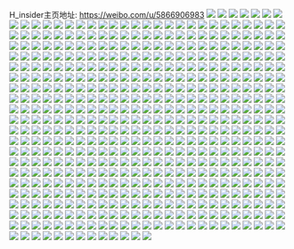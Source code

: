 H_insider主页地址: https://weibo.com/u/5866906983 
![](https://wx4.sinaimg.cn/mw2000/006p2WvZly1h8zrxhmmfqj326h2xihdx.jpg) 
![](https://wx4.sinaimg.cn/mw2000/006p2WvZly1h8zrxbz2g9j32eo37k7wk.jpg) 
![](https://wx4.sinaimg.cn/mw2000/006p2WvZly1h8zrxp9ubyj32c0340hdw.jpg) 
![](https://wx4.sinaimg.cn/mw2000/006p2WvZly1h8zry4mei2j32c0340e83.jpg) 
![](https://wx4.sinaimg.cn/mw2000/006p2WvZly1h8zrxltof6j32c0340hdw.jpg) 
![](https://wx4.sinaimg.cn/mw2000/006p2WvZly1h8zry7uom4j326m2rou0z.jpg) 
![](https://wx4.sinaimg.cn/mw2000/006p2WvZly1h8zry1gj4rj30wi1jke3l.jpg) 
![](https://wx4.sinaimg.cn/mw2000/006p2WvZly1h8zrxr1nm1j32c02c0hdu.jpg) 
![](https://wx4.sinaimg.cn/mw2000/006p2WvZly1h82lz5f7soj30u0140qbu.jpg) 
![](https://wx4.sinaimg.cn/mw2000/006p2WvZly1h82lz8iyglj30u0140ajj.jpg) 
![](https://wx4.sinaimg.cn/mw2000/006p2WvZly1h7vhsv6ijbj30u01407dp.jpg) 
![](https://wx4.sinaimg.cn/mw2000/006p2WvZly1h7vhsvlkltj30u010s140.jpg) 
![](https://wx4.sinaimg.cn/mw2000/006p2WvZly1h7vht06coyj30u00u0gs5.jpg) 
![](https://wx4.sinaimg.cn/mw2000/006p2WvZly1h7vhsxep0jj30u016bwqm.jpg) 
![](https://wx4.sinaimg.cn/mw2000/006p2WvZly1h7vhsw3sk7j30u0140qb9.jpg) 
![](https://wx4.sinaimg.cn/mw2000/006p2WvZly1h72cf6m5htj30u01afjxg.jpg) 
![](https://wx4.sinaimg.cn/mw2000/006p2WvZly1h72cf3b5q4j30u0133qai.jpg) 
![](https://wx4.sinaimg.cn/mw2000/006p2WvZly1h72cezu4pcj30u0124tav.jpg) 
![](https://wx4.sinaimg.cn/mw2000/006p2WvZly1h72cf44vs5j30u0140n4j.jpg) 
![](https://wx4.sinaimg.cn/mw2000/006p2WvZly1h72cex9c3jj30u01407cs.jpg) 
![](https://wx4.sinaimg.cn/mw2000/006p2WvZly1h72cexw5rnj30u0146n1a.jpg) 
![](https://wx4.sinaimg.cn/mw2000/006p2WvZly1h72ceyn7mwj30u013vtix.jpg) 
![](https://wx4.sinaimg.cn/mw2000/006p2WvZly1h72cf5ljozj30u0105jxt.jpg) 
![](https://wx4.sinaimg.cn/mw2000/006p2WvZly1h72cf4vtisj30u010aq89.jpg) 
![](https://wx4.sinaimg.cn/mw2000/006p2WvZly1h72cf7opsbj30u0148gx6.jpg) 
![](https://wx4.sinaimg.cn/mw2000/006p2WvZly1h72cfa7adjj30u0102alx.jpg) 
![](https://wx4.sinaimg.cn/mw2000/006p2WvZly1h6lb7vr50pj32c0340455.jpg) 
![](https://wx4.sinaimg.cn/mw2000/006p2WvZly1h6lb85q0j7j31sc2dsqkt.jpg) 
![](https://wx4.sinaimg.cn/mw2000/006p2WvZly1h6lb7sdvsnj31o0280kjm.jpg) 
![](https://wx4.sinaimg.cn/mw2000/006p2WvZly1h6lb821wyij32802qqam3.jpg) 
![](https://wx4.sinaimg.cn/mw2000/006p2WvZly1h6lb8hizd7j32822w8qv6.jpg) 
![](https://wx4.sinaimg.cn/mw2000/006p2WvZly1h6lb8c3id2j32bp2y5k8z.jpg) 
![](https://wx4.sinaimg.cn/mw2000/006p2WvZly1h5x18fv275j30lc0sggmk.jpg) 
![](https://wx4.sinaimg.cn/mw2000/006p2WvZly1h5x18f3nigj30lc0sg0ts.jpg) 
![](https://wx4.sinaimg.cn/mw2000/006p2WvZly1h5x18fh440j30lc0sgta1.jpg) 
![](https://wx4.sinaimg.cn/mw2000/006p2WvZly1h55f5asssdj30wi1fvtsh.jpg) 
![](https://wx4.sinaimg.cn/mw2000/006p2WvZly1h55f5dbjb0j31sc2dsu0y.jpg) 
![](https://wx4.sinaimg.cn/mw2000/006p2WvZly1h55f5fk5y9j31o022mhdt.jpg) 
![](https://wx4.sinaimg.cn/mw2000/006p2WvZly1h4v4nq470sj32bk31rx6r.jpg) 
![](https://wx4.sinaimg.cn/mw2000/006p2WvZly1h4v4nljed5j31o01yxkjl.jpg) 
![](https://wx4.sinaimg.cn/mw2000/006p2WvZly1h4v4nuqhwnj31o0212x6p.jpg) 
![](https://wx4.sinaimg.cn/mw2000/006p2WvZly1h4a06g7rudj31o0280x6p.jpg) 
![](https://wx4.sinaimg.cn/mw2000/006p2WvZly1h4a06iqv9cj33402c0kjm.jpg) 
![](https://wx4.sinaimg.cn/mw2000/006p2WvZly1h4a06l0r55j31o022oqv5.jpg) 
![](https://wx4.sinaimg.cn/mw2000/006p2WvZly1h47t0oczp8j31o0280u0x.jpg) 
![](https://wx4.sinaimg.cn/mw2000/006p2WvZly1h47t0m91j1j31o0280kjl.jpg) 
![](https://wx4.sinaimg.cn/mw2000/006p2WvZly1h46cq7mz6aj30k00r9q8l.jpg) 
![](https://wx4.sinaimg.cn/mw2000/006p2WvZly1h46cqa2lmkj32c02wehdu.jpg) 
![](https://wx4.sinaimg.cn/mw2000/006p2WvZly1h3rr8hd907j32c0340e81.jpg) 
![](https://wx4.sinaimg.cn/mw2000/006p2WvZly1h3rr883bq0j32c0340b2b.jpg) 
![](https://wx4.sinaimg.cn/mw2000/006p2WvZly1h3rr8guepoj31o022inpd.jpg) 
![](https://wx4.sinaimg.cn/mw2000/006p2WvZly1h3rr9wry1dj31sc2dsx6p.jpg) 
![](https://wx4.sinaimg.cn/mw2000/006p2WvZly1h3ls6iqw8sj31400u0tjg.jpg) 
![](https://wx4.sinaimg.cn/mw2000/006p2WvZly1h3ls6hvla5j31410u0gww.jpg) 
![](https://wx4.sinaimg.cn/mw2000/006p2WvZly1h3ls6gr56zj30u01fotju.jpg) 
![](https://wx4.sinaimg.cn/mw2000/006p2WvZly1h3ewjuisuwj32c02xgqv6.jpg) 
![](https://wx4.sinaimg.cn/mw2000/006p2WvZly1h3ewjnczbmj32c0308qv5.jpg) 
![](https://wx4.sinaimg.cn/mw2000/006p2WvZly1h3ewjr2kb5j32c02vx4qr.jpg) 
![](https://wx4.sinaimg.cn/mw2000/006p2WvZly1h3ewjtc37qj325e2v57wj.jpg) 
![](https://wx4.sinaimg.cn/mw2000/006p2WvZly1h3ewjp9dysj32c03301l0.jpg) 
![](https://wx4.sinaimg.cn/mw2000/006p2WvZly1h3ewjvwkl0j32by31hu0x.jpg) 
![](https://wx4.sinaimg.cn/mw2000/006p2WvZly1h3ewjxb86uj32c02l7u0y.jpg) 
![](https://wx4.sinaimg.cn/mw2000/006p2WvZly1h3ewjy88lcj32c032vu0x.jpg) 
![](https://wx4.sinaimg.cn/mw2000/006p2WvZly1h37tuva59jj32c03401kz.jpg) 
![](https://wx4.sinaimg.cn/mw2000/006p2WvZly1h37tuwx78bj327m32ee83.jpg) 
![](https://wx4.sinaimg.cn/mw2000/006p2WvZly1h37tuyqsa8j325b2wwkjn.jpg) 
![](https://wx4.sinaimg.cn/mw2000/006p2WvZly1h37tutxcgwj32c0340npg.jpg) 
![](https://wx4.sinaimg.cn/mw2000/006p2WvZly1h37turtu3zj32c0340hdt.jpg) 
![](https://wx4.sinaimg.cn/mw2000/006p2WvZly1h37tuzyq20j32c031vqv6.jpg) 
![](https://wx4.sinaimg.cn/mw2000/006p2WvZly1h36rb5z85hj314k16eamr.jpg) 
![](https://wx4.sinaimg.cn/mw2000/006p2WvZly1h34ktyjvd8j31zk1hnqv5.jpg) 
![](https://wx4.sinaimg.cn/mw2000/006p2WvZly1h34ku5p2bij3340295qv6.jpg) 
![](https://wx4.sinaimg.cn/mw2000/006p2WvZly1h34kvqlw1rj30u018x7ad.jpg) 
![](https://wx4.sinaimg.cn/mw2000/006p2WvZly1h325wzq2trj31sg2dse81.jpg) 
![](https://wx4.sinaimg.cn/mw2000/006p2WvZly1h30r88dn0wj31ho1gv4qp.jpg) 
![](https://wx4.sinaimg.cn/mw2000/006p2WvZly1h30r89219qj32c0340b29.jpg) 
![](https://wx4.sinaimg.cn/mw2000/006p2WvZly1h30r89h1hij31fl108dss.jpg) 
![](https://wx4.sinaimg.cn/mw2000/006p2WvZly1h2u5vxlom9j31400u047v.jpg) 
![](https://wx4.sinaimg.cn/mw2000/006p2WvZly1h2u5vzdyapj30u0140gsq.jpg) 
![](https://wx4.sinaimg.cn/mw2000/006p2WvZly1h2u5w1kdauj30u0141the.jpg) 
![](https://wx4.sinaimg.cn/mw2000/006p2WvZgy1h2phcc95x4j32b41l2e81.jpg) 
![](https://wx4.sinaimg.cn/mw2000/006p2WvZgy1h2phcbj7bgj31be0zkak8.jpg) 
![](https://wx4.sinaimg.cn/mw2000/006p2WvZgy1h2phcb3326j32c033yb2b.jpg) 
![](https://wx4.sinaimg.cn/mw2000/006p2WvZgy1h2n4qnlf0cj30u010hgsp.jpg) 
![](https://wx4.sinaimg.cn/mw2000/006p2WvZgy1h2n4qt1pj1j30u013z7gk.jpg) 
![](https://wx4.sinaimg.cn/mw2000/006p2WvZgy1h2n4qzkb0kj313z0u015o.jpg) 
![](https://wx4.sinaimg.cn/mw2000/006p2WvZgy1h2n4rcy831j30u015utgw.jpg) 
![](https://wx4.sinaimg.cn/mw2000/006p2WvZgy1h2n4rearqjj30u0166jwu.jpg) 
![](https://wx4.sinaimg.cn/mw2000/006p2WvZgy1h2n4r28o1mj30u0142agg.jpg) 
![](https://wx4.sinaimg.cn/mw2000/006p2WvZgy1h2n4r9j67aj31400u0qd1.jpg) 
![](https://wx4.sinaimg.cn/mw2000/006p2WvZgy1h2n4rb59dnj30u00u042s.jpg) 
![](https://wx4.sinaimg.cn/mw2000/006p2WvZgy1h2n4r5h3hmj30u0140wom.jpg) 
![](https://wx4.sinaimg.cn/mw2000/006p2WvZgy1h2ihbfbip7j333y2784qr.jpg) 
![](https://wx4.sinaimg.cn/mw2000/006p2WvZgy1h2ihb6lx4ej32fe340b2c.jpg) 
![](https://wx4.sinaimg.cn/mw2000/006p2WvZgy1h2ihb8d5j6j334021v4qr.jpg) 
![](https://wx4.sinaimg.cn/mw2000/006p2WvZgy1h2ihb409o3j322o308qv6.jpg) 
![](https://wx4.sinaimg.cn/mw2000/006p2WvZgy1h2ihbb267ij334022o7wi.jpg) 
![](https://wx4.sinaimg.cn/mw2000/006p2WvZgy1h2ihbi7f6sj32ir340kjn.jpg) 
![](https://wx4.sinaimg.cn/mw2000/006p2WvZgy1h2ihbcgsgyj333z2qzhdv.jpg) 
![](https://wx4.sinaimg.cn/mw2000/006p2WvZgy1h2ihb9rauhj32yc2547wj.jpg) 
![](https://wx4.sinaimg.cn/mw2000/006p2WvZgy1h2ihbdynwcj322o340hdu.jpg) 
![](https://wx4.sinaimg.cn/mw2000/006p2WvZgy1h1xfzzt74rj32q920wqv8.jpg) 
![](https://wx4.sinaimg.cn/mw2000/006p2WvZgy1h1xg04858ej322o340kjo.jpg) 
![](https://wx4.sinaimg.cn/mw2000/006p2WvZgy1h1xg01nqnlj322o340x6s.jpg) 
![](https://wx4.sinaimg.cn/mw2000/006p2WvZgy1h1xg065hpyj334022o4qs.jpg) 
![](https://wx4.sinaimg.cn/mw2000/006p2WvZgy1h1xg0bc307j331c20wu10.jpg) 
![](https://wx4.sinaimg.cn/mw2000/006p2WvZgy1h1xg07rmclj32pv22ob2c.jpg) 
![](https://wx4.sinaimg.cn/mw2000/006p2WvZgy1h1xfzvtv7rj334022ox6s.jpg) 
![](https://wx4.sinaimg.cn/mw2000/006p2WvZgy1h1xg09jx6oj32ym22onpg.jpg) 
![](https://wx4.sinaimg.cn/mw2000/006p2WvZgy1h1xg0dcvcuj334022oqv9.jpg) 
![](https://wx4.sinaimg.cn/mw2000/006p2WvZgy1h1sy5ceronj31ho1zkx6p.jpg) 
![](https://wx4.sinaimg.cn/mw2000/006p2WvZgy1h1sy5eri8aj31ho1vl4qq.jpg) 
![](https://wx4.sinaimg.cn/mw2000/006p2WvZgy1h1sy5dnybdj31ho1zk1ky.jpg) 
![](https://wx4.sinaimg.cn/mw2000/006p2WvZgy1h1ku1v3pknj31io1u3kh7.jpg) 
![](https://wx4.sinaimg.cn/mw2000/006p2WvZgy1h1g8yuxud6j322g2ikkjn.jpg) 
![](https://wx4.sinaimg.cn/mw2000/006p2WvZgy1h1dxptpw0rj31o021y1ky.jpg) 
![](https://wx4.sinaimg.cn/mw2000/006p2WvZgy1h1dxpv5r1qj31o0280e81.jpg) 
![](https://wx4.sinaimg.cn/mw2000/006p2WvZgy1h1dxpug2h5j31n1280qv5.jpg) 
![](https://wx4.sinaimg.cn/mw2000/006p2WvZgy1h0z3wx5xg3j329v2zpnpf.jpg) 
![](https://wx4.sinaimg.cn/mw2000/006p2WvZgy1h0z3whhqnyj32c0340kjn.jpg) 
![](https://wx4.sinaimg.cn/mw2000/006p2WvZgy1h0z3wkfwkaj328k2ug4qr.jpg) 
![](https://wx4.sinaimg.cn/mw2000/006p2WvZgy1h0z3wpz4z1j32c0340hdx.jpg) 
![](https://wx4.sinaimg.cn/mw2000/006p2WvZgy1h0z3wv76ehj32c02xxb2c.jpg) 
![](https://wx4.sinaimg.cn/mw2000/006p2WvZgy1h0z3wms18bj32c02ur7wl.jpg) 
![](https://wx4.sinaimg.cn/mw2000/006p2WvZgy1h0z3wfl5zgj32c0340b2c.jpg) 
![](https://wx4.sinaimg.cn/mw2000/006p2WvZgy1h0z3wiucwwj325p2yhe82.jpg) 
![](https://wx4.sinaimg.cn/mw2000/006p2WvZgy1h0z3wssqfdj32c0340u12.jpg) 
![](https://wx4.sinaimg.cn/mw2000/006p2WvZgy1h0wg7uos7xj32c02xjb2b.jpg) 
![](https://wx4.sinaimg.cn/mw2000/006p2WvZgy1h0wg7n2x4zj32c02l3qv6.jpg) 
![](https://wx4.sinaimg.cn/mw2000/006p2WvZgy1h0wg7ln0pbj32c02xsb2b.jpg) 
![](https://wx4.sinaimg.cn/mw2000/006p2WvZgy1h0wg7odzjtj32c0340npe.jpg) 
![](https://wx4.sinaimg.cn/mw2000/006p2WvZgy1h0wg7qp43wj32aa27bkjm.jpg) 
![](https://wx4.sinaimg.cn/mw2000/006p2WvZgy1h0wg7pjxf5j32c0340u0y.jpg) 
![](https://wx4.sinaimg.cn/mw2000/006p2WvZgy1h0wg7s02j9j33102c0x6q.jpg) 
![](https://wx4.sinaimg.cn/mw2000/006p2WvZgy1h0wg7vrkz0j32c02k6npe.jpg) 
![](https://wx4.sinaimg.cn/mw2000/006p2WvZgy1h0wg7t5na8j32622cgu0y.jpg) 
![](https://wx4.sinaimg.cn/mw2000/006p2WvZgy1h0qjrh7ut9j32c02wye84.jpg) 
![](https://wx4.sinaimg.cn/mw2000/006p2WvZgy1h0qjrirkj6j32c03404qs.jpg) 
![](https://wx4.sinaimg.cn/mw2000/006p2WvZgy1h0qjrln5dcj32c02vtkjn.jpg) 
![](https://wx4.sinaimg.cn/mw2000/006p2WvZgy1h0qjrq5hs9j32c030u1l0.jpg) 
![](https://wx4.sinaimg.cn/mw2000/006p2WvZgy1h0qjrk8mx0j32c02ybe83.jpg) 
![](https://wx4.sinaimg.cn/mw2000/006p2WvZgy1h0qjrrjdukj32c02umb2b.jpg) 
![](https://wx4.sinaimg.cn/mw2000/006p2WvZgy1h0qjrto4lmj32c02um7wk.jpg) 
![](https://wx4.sinaimg.cn/mw2000/006p2WvZgy1h0qjro7pa0j32c02k3npe.jpg) 
![](https://wx4.sinaimg.cn/mw2000/006p2WvZgy1h0qjrn25yqj32c02uukjn.jpg) 
![](https://wx4.sinaimg.cn/mw2000/006p2WvZgy1h0kq9qpvs5j32jc2c0hdu.jpg) 
![](https://wx4.sinaimg.cn/mw2000/006p2WvZgy1h0kq9uba3ej32i92c0u0x.jpg) 
![](https://wx4.sinaimg.cn/mw2000/006p2WvZgy1h0kq9rp4cvj328z2911ky.jpg) 
![](https://wx4.sinaimg.cn/mw2000/006p2WvZgy1h0kq9tjtq1j328c2c0qv5.jpg) 
![](https://wx4.sinaimg.cn/mw2000/006p2WvZgy1h0kq9sogrlj33402c0b2a.jpg) 
![](https://wx4.sinaimg.cn/mw2000/006p2WvZgy1h0kq9pj19kj32in27lu0x.jpg) 
![](https://wx4.sinaimg.cn/mw2000/006p2WvZgy1h0bskmbo0ej31ho1wjnpd.jpg) 
![](https://wx4.sinaimg.cn/mw2000/006p2WvZgy1h0bskne2lzj31ho1wikjl.jpg) 
![](https://wx4.sinaimg.cn/mw2000/006p2WvZgy1h04qdsynmxj32o42c0hdu.jpg) 
![](https://wx4.sinaimg.cn/mw2000/006p2WvZgy1h04qdrujfrj31nh1zpqv6.jpg) 
![](https://wx4.sinaimg.cn/mw2000/006p2WvZgy1h04qdwqfprj32hu287hdu.jpg) 
![](https://wx4.sinaimg.cn/mw2000/006p2WvZgy1h04qdtrwmfj328f2epnpd.jpg) 
![](https://wx4.sinaimg.cn/mw2000/006p2WvZgy1h04qdqmkj5j32801o0npd.jpg) 
![](https://wx4.sinaimg.cn/mw2000/006p2WvZgy1h04qdutlu5j325p2jle81.jpg) 
![](https://wx4.sinaimg.cn/mw2000/006p2WvZgy1h04qdxf0g5j30yi1bxaw8.jpg) 
![](https://wx4.sinaimg.cn/mw2000/006p2WvZgy1h04qdpbjprj320g2jeqv5.jpg) 
![](https://wx4.sinaimg.cn/mw2000/006p2WvZgy1h02la9hq00j30u015vwn5.jpg) 
![](https://wx4.sinaimg.cn/mw2000/006p2WvZgy1h02lad344qj30u010idri.jpg) 
![](https://wx4.sinaimg.cn/mw2000/006p2WvZgy1h02lac8xj0j30u00zudnh.jpg) 
![](https://wx4.sinaimg.cn/mw2000/006p2WvZgy1h02lab11qcj31400u0gwe.jpg) 
![](https://wx4.sinaimg.cn/mw2000/006p2WvZgy1h02labl4kxj30u00u07b7.jpg) 
![](https://wx4.sinaimg.cn/mw2000/006p2WvZgy1h02laa52bcj31400u0aje.jpg) 
![](https://wx4.sinaimg.cn/mw2000/006p2WvZgy1gzta9406rij31sg1sghdt.jpg) 
![](https://wx4.sinaimg.cn/mw2000/006p2WvZgy1gzta920m2fj320e2a4kjm.jpg) 
![](https://wx4.sinaimg.cn/mw2000/006p2WvZgy1gzta90oykbj320g20g4qq.jpg) 
![](https://wx4.sinaimg.cn/mw2000/006p2WvZgy1gzta932r75j31u21zg1ky.jpg) 
![](https://wx4.sinaimg.cn/mw2000/006p2WvZgy1gzsbdrfnnmj30u0113don.jpg) 
![](https://wx4.sinaimg.cn/mw2000/006p2WvZgy1gzsbdqlwptj30xb0u0797.jpg) 
![](https://wx4.sinaimg.cn/mw2000/006p2WvZgy1gzsbdn4v31j30u0119n6h.jpg) 
![](https://wx4.sinaimg.cn/mw2000/006p2WvZgy1gzsbdobl8oj30u0140497.jpg) 
![](https://wx4.sinaimg.cn/mw2000/006p2WvZgy1gzsbdu7pmtj30u0140wm0.jpg) 
![](https://wx4.sinaimg.cn/mw2000/006p2WvZgy1gzsbdm5cnrj30u0140n4q.jpg) 
![](https://wx4.sinaimg.cn/mw2000/006p2WvZgy1gzsbdsdfupj30u012cwqs.jpg) 
![](https://wx4.sinaimg.cn/mw2000/006p2WvZgy1gzsbdt76adj31400u0dm8.jpg) 
![](https://wx4.sinaimg.cn/mw2000/006p2WvZly1gzeebxfi5lj30u012bq9x.jpg) 
![](https://wx4.sinaimg.cn/mw2000/006p2WvZly1gzeebzbzz7j30u014mgtf.jpg) 
![](https://wx4.sinaimg.cn/mw2000/006p2WvZly1gzeebvk8vyj30u011wdlo.jpg) 
![](https://wx4.sinaimg.cn/mw2000/006p2WvZly1gzdayfahu7j31ho1zkqv5.jpg) 
![](https://wx4.sinaimg.cn/mw2000/006p2WvZly1gzdayh391nj31zk1honpd.jpg) 
![](https://wx4.sinaimg.cn/mw2000/006p2WvZly1gzdayjxitxj316k1je1kx.jpg) 
![](https://wx4.sinaimg.cn/mw2000/006p2WvZly1gzdaykzzqyj31ho1hoe81.jpg) 
![](https://wx4.sinaimg.cn/mw2000/006p2WvZly1gzasv2dyhkj31110u0n4a.jpg) 
![](https://wx4.sinaimg.cn/mw2000/006p2WvZly1gzasv3js7rj30u00u0tfh.jpg) 
![](https://wx4.sinaimg.cn/mw2000/006p2WvZly1gzasuzv4usj30u00u044u.jpg) 
![](https://wx4.sinaimg.cn/mw2000/006p2WvZly1gz1k4o95dtj31ho1w6b29.jpg) 
![](https://wx4.sinaimg.cn/mw2000/006p2WvZly1gz1k4nf9ujj31ei1vyb29.jpg) 
![](https://wx4.sinaimg.cn/mw2000/006p2WvZly1gz1k4oyvjmj31ho1zkb29.jpg) 
![](https://wx4.sinaimg.cn/mw2000/006p2WvZly1gyx0qxpdwqj31o02807wh.jpg) 
![](https://wx4.sinaimg.cn/mw2000/006p2WvZly1gyx0qvx4s4j31401hckdj.jpg) 
![](https://wx4.sinaimg.cn/mw2000/006p2WvZly1gyx0qyf49mj31o01o0tv1.jpg) 
![](https://wx4.sinaimg.cn/mw2000/006p2WvZly1gywoet41shj30lq0syjy0.jpg) 
![](https://wx4.sinaimg.cn/mw2000/006p2WvZly1gytjr6vkjij30u013gwpf.jpg) 
![](https://wx4.sinaimg.cn/mw2000/006p2WvZly1gytjr9f8gdj30u011gdp6.jpg) 
![](https://wx4.sinaimg.cn/mw2000/006p2WvZly1gytjr8fwfwj30x20u0qcz.jpg) 
![](https://wx4.sinaimg.cn/mw2000/006p2WvZly1gyr5785jj8j30vc15s7ia.jpg) 
![](https://wx4.sinaimg.cn/mw2000/006p2WvZly1gyr578h3c7j31i91qp7sq.jpg) 
![](https://wx4.sinaimg.cn/mw2000/006p2WvZly1gyr577q6g0j31o026fqv5.jpg) 
![](https://wx4.sinaimg.cn/mw2000/006p2WvZly1gyfeeugm7oj31e01pbb29.jpg) 
![](https://wx4.sinaimg.cn/mw2000/006p2WvZly1gyfeet2l22j31ho1ho4qp.jpg) 
![](https://wx4.sinaimg.cn/mw2000/006p2WvZly1gyfeesduyaj31ho1hob29.jpg) 
![](https://wx4.sinaimg.cn/mw2000/006p2WvZly1gyfeexc7rhj32ne1ho7wi.jpg) 
![](https://wx4.sinaimg.cn/mw2000/006p2WvZly1gyfeewbjqtj32c02c0u0x.jpg) 
![](https://wx4.sinaimg.cn/mw2000/006p2WvZly1gyfeexwumej30zk0k0dnm.jpg) 
![](https://wx4.sinaimg.cn/mw2000/006p2WvZgy1gy62krqntyj32v02807wk.jpg) 
![](https://wx4.sinaimg.cn/mw2000/006p2WvZgy1gy62kq5utrj315o1sje81.jpg) 
![](https://wx4.sinaimg.cn/mw2000/006p2WvZgy1gy62kph1wcj32yo280u0z.jpg) 
![](https://wx4.sinaimg.cn/mw2000/006p2WvZgy1gy1n3lyu2ej324a2t1qv5.jpg) 
![](https://wx4.sinaimg.cn/mw2000/006p2WvZgy1gy1n3ov1g9j32472tzqv5.jpg) 
![](https://wx4.sinaimg.cn/mw2000/006p2WvZgy1gy1n3l0mwxj32c03401ky.jpg) 
![](https://wx4.sinaimg.cn/mw2000/006p2WvZgy1gy1n3nnl65j32c02ymkjn.jpg) 
![](https://wx4.sinaimg.cn/mw2000/006p2WvZgy1gy1n3ppiwcj31ho1hob29.jpg) 
![](https://wx4.sinaimg.cn/mw2000/006p2WvZgy1gy1n3qn9q3j32c02vdkjm.jpg) 
![](https://wx4.sinaimg.cn/mw2000/006p2WvZgy1gy1n3rckf1j32c03067wh.jpg) 
![](https://wx4.sinaimg.cn/mw2000/006p2WvZgy1gy1n3tqphaj32c02sv4qr.jpg) 
![](https://wx4.sinaimg.cn/mw2000/006p2WvZgy1gy1n3s4e50j32c0340qv5.jpg) 
![](https://wx4.sinaimg.cn/mw2000/006p2WvZly1gxpzjknq4kj31ho1dn7wh.jpg) 
![](https://wx4.sinaimg.cn/mw2000/006p2WvZly1gxpzjld47lj31ho1ha4qp.jpg) 
![](https://wx4.sinaimg.cn/mw2000/006p2WvZly1gxpzjlxqhdj31ha1ujhdt.jpg) 
![](https://wx4.sinaimg.cn/mw2000/006p2WvZly1gxpzjk6j9lj31ho1gxb29.jpg) 
![](https://wx4.sinaimg.cn/mw2000/006p2WvZly1gxpzjmfs5rj31ho1gj7wh.jpg) 
![](https://wx4.sinaimg.cn/mw2000/006p2WvZly1gxpzjn98sfj31ho1q7hdt.jpg) 
![](https://wx4.sinaimg.cn/mw2000/006p2WvZly1gxp3kj31vlj30u011eajg.jpg) 
![](https://wx4.sinaimg.cn/mw2000/006p2WvZly1gxp3keq86jj30u00u0grh.jpg) 
![](https://wx4.sinaimg.cn/mw2000/006p2WvZly1gxp3kp31naj30u0140tjf.jpg) 
![](https://wx4.sinaimg.cn/mw2000/006p2WvZly1gxp3ka47caj30u0140jy6.jpg) 
![](https://wx4.sinaimg.cn/mw2000/006p2WvZly1gxmpkrgh4uj31ho1gskjl.jpg) 
![](https://wx4.sinaimg.cn/mw2000/006p2WvZly1gxmpkt716aj31ho1hohdt.jpg) 
![](https://wx4.sinaimg.cn/mw2000/006p2WvZly1gxmpklprt9j31ho1ssqv5.jpg) 
![](https://wx4.sinaimg.cn/mw2000/006p2WvZly1gxmpkskw9ij31ho1gme81.jpg) 
![](https://wx4.sinaimg.cn/mw2000/006p2WvZly1gxmpkop9fwj31ho1hou0x.jpg) 
![](https://wx4.sinaimg.cn/mw2000/006p2WvZgy1gw5bf199rxj32c0340hdu.jpg) 
![](https://wx4.sinaimg.cn/mw2000/006p2WvZgy1gw5beweoksj32ag30g7wi.jpg) 
![](https://wx4.sinaimg.cn/mw2000/006p2WvZgy1gw5bf3glsfj324a2pt4qq.jpg) 
![](https://wx4.sinaimg.cn/mw2000/006p2WvZgy1gw5beyk0bhj32c0340b2a.jpg) 
![](https://wx4.sinaimg.cn/mw2000/006p2WvZgy1gw5bfjdz7oj33402c07wh.jpg) 
![](https://wx4.sinaimg.cn/mw2000/006p2WvZgy1gw5bf6am5tj32c02rfb2a.jpg) 
![](https://wx4.sinaimg.cn/mw2000/006p2WvZgy1gw5bfidvitj32802y41kz.jpg) 
![](https://wx4.sinaimg.cn/mw2000/006p2WvZgy1gw5bfas6ujj32c03404qr.jpg) 
![](https://wx4.sinaimg.cn/mw2000/006p2WvZgy1gw5bfejpekj32c02qtu0y.jpg) 
![](https://wx4.sinaimg.cn/mw2000/006p2WvZgy1gstiyic7xcj30u0146guc.jpg) 
![](https://wx4.sinaimg.cn/mw2000/006p2WvZgy1gstiykgll9j30u013rn75.jpg) 
![](https://wx4.sinaimg.cn/mw2000/006p2WvZgy1gss7qsovasj30u10u0dmc.jpg) 
![](https://wx4.sinaimg.cn/mw2000/006p2WvZgy1gss7qtnza8j30u011mqcc.jpg) 
![](https://wx4.sinaimg.cn/mw2000/006p2WvZgy1gss7qrwgv0j30u10u0afb.jpg) 
![](https://wx4.sinaimg.cn/mw2000/006p2WvZgy1gss7qvxt6ej30u00zt477.jpg) 
![](https://wx4.sinaimg.cn/mw2000/006p2WvZly1gsk95ipum5j30vc15sqme.jpg) 
![](https://wx4.sinaimg.cn/mw2000/006p2WvZly1gsk95kdvjuj3149148kaq.jpg) 
![](https://wx4.sinaimg.cn/mw2000/006p2WvZly1gsk95jyn83j31ho1zku0x.jpg) 
![](https://wx4.sinaimg.cn/mw2000/006p2WvZly1gsk95nkixhj314913v18g.jpg) 
![](https://wx4.sinaimg.cn/mw2000/006p2WvZly1gsk95n15z3j32c0340qv6.jpg) 
![](https://wx4.sinaimg.cn/mw2000/006p2WvZly1gsk95h797gj32c0340e82.jpg) 
![](https://wx4.sinaimg.cn/mw2000/006p2WvZly1gsc6c37iebj31ho1ognpd.jpg) 
![](https://wx4.sinaimg.cn/mw2000/006p2WvZly1gsc6c3zegcj31ho1s5npd.jpg) 
![](https://wx4.sinaimg.cn/mw2000/006p2WvZly1gsc6c1i2xcj31ho1o94qp.jpg) 
![](https://wx4.sinaimg.cn/mw2000/006p2WvZly1gsc6ccghnhj33402c0b29.jpg) 
![](https://wx4.sinaimg.cn/mw2000/006p2WvZly1gsc6ck8gloj31ho1sbkjl.jpg) 
![](https://wx4.sinaimg.cn/mw2000/006p2WvZly1gsc6cecxi0j33402c0npd.jpg) 
![](https://wx4.sinaimg.cn/mw2000/006p2WvZly1gsc6cgmlwdj33402c0kjl.jpg) 
![](https://wx4.sinaimg.cn/mw2000/006p2WvZly1gsc6ciftvbj33402c04qp.jpg) 
![](https://wx4.sinaimg.cn/mw2000/006p2WvZly1gsc6ckvnoxj33402c07wh.jpg) 
![](https://wx4.sinaimg.cn/mw2000/006p2WvZgy1gs3ii6swktj31wk1hoqv5.jpg) 
![](https://wx4.sinaimg.cn/mw2000/006p2WvZgy1gs3ii7xyohj31ho1zk4qq.jpg) 
![](https://wx4.sinaimg.cn/mw2000/006p2WvZgy1gs3ii9i9ifj31ho1r2kjl.jpg) 
![](https://wx4.sinaimg.cn/mw2000/006p2WvZgy1gs3ii8od2wj314913f1kx.jpg) 
![](https://wx4.sinaimg.cn/mw2000/006p2WvZgy1grnrkp5ihsj30u01244il.jpg) 
![](https://wx4.sinaimg.cn/mw2000/006p2WvZgy1grnrkqunfsj30u00zxng3.jpg) 
![](https://wx4.sinaimg.cn/mw2000/006p2WvZgy1grnrknvjghj30u0140nbx.jpg) 
![](https://wx4.sinaimg.cn/mw2000/006p2WvZgy1grnrkrw0zrj60u01404ij02.jpg) 
![](https://wx4.sinaimg.cn/mw2000/006p2WvZgy1grdbbkly7xj30u0128k6r.jpg) 
![](https://wx4.sinaimg.cn/mw2000/006p2WvZgy1grdbbjsdouj30u010u0yk.jpg) 
![](https://wx4.sinaimg.cn/mw2000/006p2WvZgy1grdbbj4dbdj30u00u010p.jpg) 
![](https://wx4.sinaimg.cn/mw2000/006p2WvZgy1grdbblbmnhj30us0u0wmg.jpg) 
![](https://wx4.sinaimg.cn/mw2000/006p2WvZgy1grb8mzhostj3149148x0e.jpg) 
![](https://wx4.sinaimg.cn/mw2000/006p2WvZgy1grb8n2tcqkj32c033yqv7.jpg) 
![](https://wx4.sinaimg.cn/mw2000/006p2WvZgy1grb8n0cli0j30rs0yah3y.jpg) 
![](https://wx4.sinaimg.cn/mw2000/006p2WvZgy1grb8n52gv5j31zo2my4qq.jpg) 
![](https://wx4.sinaimg.cn/mw2000/006p2WvZgy1grb8mynirdj314415ngva.jpg) 
![](https://wx4.sinaimg.cn/mw2000/006p2WvZgy1grb8n5qzhoj31cj1inqjv.jpg) 
![](https://wx4.sinaimg.cn/mw2000/006p2WvZgy1gr8ils8hejj316m0u07ia.jpg) 
![](https://wx4.sinaimg.cn/mw2000/006p2WvZgy1gr8ilp1o9oj30u00u0afr.jpg) 
![](https://wx4.sinaimg.cn/mw2000/006p2WvZgy1gr8ilnf5lrj60u10u0akq02.jpg) 
![](https://wx4.sinaimg.cn/mw2000/006p2WvZgy1gr8ilofik4j30vy0u0495.jpg) 
![](https://wx4.sinaimg.cn/mw2000/006p2WvZgy1gr8ilszyzej30u00y5n7a.jpg) 
![](https://wx4.sinaimg.cn/mw2000/006p2WvZgy1gr8ilqz5haj30u00w9ale.jpg) 
![](https://wx4.sinaimg.cn/mw2000/006p2WvZgy1gqfrn0f5zqj33402c01kz.jpg) 
![](https://wx4.sinaimg.cn/mw2000/006p2WvZgy1gqfrn59v14j31o01o04qp.jpg) 
![](https://wx4.sinaimg.cn/mw2000/006p2WvZgy1gqfrn3oedwj32c02c01ky.jpg) 
![](https://wx4.sinaimg.cn/mw2000/006p2WvZgy1gqfrn22rdvj32801o0qv5.jpg) 
![](https://wx4.sinaimg.cn/mw2000/006p2WvZgy1gqfrmyqz9tj32ic29gkjl.jpg) 
![](https://wx4.sinaimg.cn/mw2000/006p2WvZgy1gqfrn4ladlj31o01xhhdt.jpg) 
![](https://wx4.sinaimg.cn/mw2000/006p2WvZgy1gpuxg4efzij334033yhdv.jpg) 
![](https://wx4.sinaimg.cn/mw2000/006p2WvZgy1gpuxg67ni7j31zk1hox6p.jpg) 
![](https://wx4.sinaimg.cn/mw2000/006p2WvZgy1gpuxg31bx5j30rs1fmdz2.jpg) 
![](https://wx4.sinaimg.cn/mw2000/006p2WvZgy1gpuxg5d3sqj32c02u7qv5.jpg) 
![](https://wx4.sinaimg.cn/mw2000/006p2WvZgy1gpuxg8pcqzj32c0340qv6.jpg) 
![](https://wx4.sinaimg.cn/mw2000/006p2WvZgy1gpuxg773nmj32c02y2npd.jpg) 
![](https://wx4.sinaimg.cn/mw2000/006p2WvZgy1gpuxg9w52aj32c02mvb2a.jpg) 
![](https://wx4.sinaimg.cn/mw2000/006p2WvZgy1gpuxgbz06oj32ac2t2b2a.jpg) 
![](https://wx4.sinaimg.cn/mw2000/006p2WvZgy1gpuxgataq9j32c02ucu0x.jpg) 
![](https://wx4.sinaimg.cn/mw2000/006p2WvZgy1gpth6nngcjj30u10u07a7.jpg) 
![](https://wx4.sinaimg.cn/mw2000/006p2WvZgy1gpth6ojfk2j30ue0u0q9v.jpg) 
![](https://wx4.sinaimg.cn/mw2000/006p2WvZgy1gpth6m0tuqj30u0107dnn.jpg) 
![](https://wx4.sinaimg.cn/mw2000/006p2WvZgy1gp7uik8pdhj30u0140gr3.jpg) 
![](https://wx4.sinaimg.cn/mw2000/006p2WvZgy1gp7uiimwz4j30u00xrah6.jpg) 
![](https://wx4.sinaimg.cn/mw2000/006p2WvZgy1gp7uio8fi8j30u0140n1g.jpg) 
![](https://wx4.sinaimg.cn/mw2000/006p2WvZgy1gp7uijjzdhj312w0u0tfk.jpg) 
![](https://wx4.sinaimg.cn/mw2000/006p2WvZgy1gp7uilf1n0j30rs24e7mu.jpg) 
![](https://wx4.sinaimg.cn/mw2000/006p2WvZgy1gp7uim98qrj30u00zm7av.jpg) 
![](https://wx4.sinaimg.cn/mw2000/006p2WvZgy1gp7uinld8uj30u00zc108.jpg) 
![](https://wx4.sinaimg.cn/mw2000/006p2WvZgy1gp7uihi327j30u00u7wk4.jpg) 
![](https://wx4.sinaimg.cn/mw2000/006p2WvZgy1gp7uip58dsj30u014zaia.jpg) 
![](https://wx4.sinaimg.cn/mw2000/006p2WvZgy1gou0w9k6cxj30u0123h6o.jpg) 
![](https://wx4.sinaimg.cn/mw2000/006p2WvZgy1gou0w6730zj310r0u0tu6.jpg) 
![](https://wx4.sinaimg.cn/mw2000/006p2WvZgy1gou0waum2rj31400u0wy7.jpg) 
![](https://wx4.sinaimg.cn/mw2000/006p2WvZgy1gou0w3wwudj30u00u0dwj.jpg) 
![](https://wx4.sinaimg.cn/mw2000/006p2WvZgy1gou0wbm8f6j31400u0k09.jpg) 
![](https://wx4.sinaimg.cn/mw2000/006p2WvZgy1gou0wcv1s3j30yx0u07ng.jpg) 
![](https://wx4.sinaimg.cn/mw2000/006p2WvZgy1gou0webwxwj30u015enhv.jpg) 
![](https://wx4.sinaimg.cn/mw2000/006p2WvZgy1gou0wfj9y5j30u00u0qk8.jpg) 
![](https://wx4.sinaimg.cn/mw2000/006p2WvZgy1gou0w7oqodj31400u0tkz.jpg) 
![](https://wx4.sinaimg.cn/mw2000/006p2WvZgy1goqdli6x15j31400u0gy7.jpg) 
![](https://wx4.sinaimg.cn/mw2000/006p2WvZgy1goqdlhb5k6j30u015v137.jpg) 
![](https://wx4.sinaimg.cn/mw2000/006p2WvZgy1goqdlixc6ij30u014015j.jpg) 
![](https://wx4.sinaimg.cn/mw2000/006p2WvZgy1goqdlkcbdrj30u00u0n7c.jpg) 
![](https://wx4.sinaimg.cn/mw2000/006p2WvZgy1goqdljmb28j30u0140n8d.jpg) 
![](https://wx4.sinaimg.cn/mw2000/006p2WvZgy1goqdlmuyndj30u010y164.jpg) 
![](https://wx4.sinaimg.cn/mw2000/006p2WvZgy1goqdlm5c57j31400u0492.jpg) 
![](https://wx4.sinaimg.cn/mw2000/006p2WvZgy1goqdlkyn9tj30u00u0wnr.jpg) 
![](https://wx4.sinaimg.cn/mw2000/006p2WvZgy1goqdlljlw8j30u00u0wnk.jpg) 
![](https://wx4.sinaimg.cn/mw2000/006p2WvZgy1gojmrd9fzfj311c0u07e0.jpg) 
![](https://wx4.sinaimg.cn/mw2000/006p2WvZgy1gojmrdxw3jj31400u0wm7.jpg) 
![](https://wx4.sinaimg.cn/mw2000/006p2WvZgy1gojmrc0euoj30u011779w.jpg) 
![](https://wx4.sinaimg.cn/mw2000/006p2WvZgy1gojmrel841j30u00yk46u.jpg) 
![](https://wx4.sinaimg.cn/mw2000/006p2WvZgy1gojmrgu40yj31240u00xn.jpg) 
![](https://wx4.sinaimg.cn/mw2000/006p2WvZgy1gojmrf2jmmj30u0140dny.jpg) 
![](https://wx4.sinaimg.cn/mw2000/006p2WvZgy1gojmrfggulj30u0140dml.jpg) 
![](https://wx4.sinaimg.cn/mw2000/006p2WvZgy1gojmrfx3gdj31700u0gs2.jpg) 
![](https://wx4.sinaimg.cn/mw2000/006p2WvZgy1gojmrgct47j30u0140k3f.jpg) 
![](https://wx4.sinaimg.cn/mw2000/006p2WvZly1gnoaqgxvraj31h41q9kjl.jpg) 
![](https://wx4.sinaimg.cn/mw2000/006p2WvZly1gnoaqga1nqj3148127asb.jpg) 
![](https://wx4.sinaimg.cn/mw2000/006p2WvZly1gnf7iz4noqj30u00u0k2x.jpg) 
![](https://wx4.sinaimg.cn/mw2000/006p2WvZly1gnf7j0f6c0j30u10u047y.jpg) 
![](https://wx4.sinaimg.cn/mw2000/006p2WvZly1gnf7izl0wwj30u00u0tfq.jpg) 
![](https://wx4.sinaimg.cn/mw2000/006p2WvZly1gnf7j2ehvnj31hc0u0wtn.jpg) 
![](https://wx4.sinaimg.cn/mw2000/006p2WvZly1gnf7iyk94zj30u00xuwn6.jpg) 
![](https://wx4.sinaimg.cn/mw2000/006p2WvZly1gnf7j3azdjj31hc0u0k4i.jpg) 
![](https://wx4.sinaimg.cn/mw2000/006p2WvZly1gn9en9u5ugj32c02c0b2a.jpg) 
![](https://wx4.sinaimg.cn/mw2000/006p2WvZly1gn9enaxwh7j32c02pwb29.jpg) 
![](https://wx4.sinaimg.cn/mw2000/006p2WvZly1gn9ene6skxj32c0340u10.jpg) 
![](https://wx4.sinaimg.cn/mw2000/006p2WvZly1gn9enfquydj321p2uye81.jpg) 
![](https://wx4.sinaimg.cn/mw2000/006p2WvZly1gn9en8edapj31b51quqv7.jpg) 
![](https://wx4.sinaimg.cn/mw2000/006p2WvZly1gn9enh32o4j32c02c0x6p.jpg) 
![](https://wx4.sinaimg.cn/mw2000/006p2WvZly1gn9enijrhaj32c02uv7wi.jpg) 
![](https://wx4.sinaimg.cn/mw2000/006p2WvZly1gn9enn1i11j31ho1zku0x.jpg) 
![](https://wx4.sinaimg.cn/mw2000/006p2WvZly1gn9enkovsvj328q2uke82.jpg) 
![](https://wx4.sinaimg.cn/mw2000/006p2WvZgy1gm0cvdu86hj30u00zj4ai.jpg) 
![](https://wx4.sinaimg.cn/mw2000/006p2WvZgy1gm0cvfvq51j30u00z6wsr.jpg) 
![](https://wx4.sinaimg.cn/mw2000/006p2WvZgy1gm0cvh20i7j31260u0gze.jpg) 
![](https://wx4.sinaimg.cn/mw2000/006p2WvZgy1gm0cvf16cqj30u00z14c9.jpg) 
![](https://wx4.sinaimg.cn/mw2000/006p2WvZgy1gm0cveagamj30d20d3gm2.jpg) 
![](https://wx4.sinaimg.cn/mw2000/006p2WvZgy1gm0cvhumn7j30u00wnaml.jpg) 
![](https://wx4.sinaimg.cn/mw2000/006p2WvZgy1glpu9ci5x8j30u00yhgz1.jpg) 
![](https://wx4.sinaimg.cn/mw2000/006p2WvZgy1glpu9dw33aj31400u0nbl.jpg) 
![](https://wx4.sinaimg.cn/mw2000/006p2WvZgy1glpu9al5ynj30u00vltfd.jpg) 
![](https://wx4.sinaimg.cn/mw2000/006p2WvZgy1glf7ro3k9oj30u10u0q96.jpg) 
![](https://wx4.sinaimg.cn/mw2000/006p2WvZgy1glf7rn6e66j30u00y5q9r.jpg) 
![](https://wx4.sinaimg.cn/mw2000/006p2WvZgy1glf7rp1gusj312u0u0132.jpg) 
![](https://wx4.sinaimg.cn/mw2000/006p2WvZgy1glf7rpw3arj30u10u0jxe.jpg) 
![](https://wx4.sinaimg.cn/mw2000/006p2WvZgy1gkenucf9xvj31410u14b3.jpg) 
![](https://wx4.sinaimg.cn/mw2000/006p2WvZgy1gkenudg68uj30u0140n39.jpg) 
![](https://wx4.sinaimg.cn/mw2000/006p2WvZgy1gkenuefdrqj30u0140wm0.jpg) 
![](https://wx4.sinaimg.cn/mw2000/006p2WvZgy1gkenua4xbkj30u0140nau.jpg) 
![](https://wx4.sinaimg.cn/mw2000/006p2WvZgy1gkenugos4oj30u00yvahk.jpg) 
![](https://wx4.sinaimg.cn/mw2000/006p2WvZgy1gkenufolnmj31400u0dru.jpg) 
![](https://wx4.sinaimg.cn/mw2000/006p2WvZgy1gjs9b41ylgj30u01114cq.jpg) 
![](https://wx4.sinaimg.cn/mw2000/006p2WvZgy1gjs9b3aucmj30u0140qf2.jpg) 
![](https://wx4.sinaimg.cn/mw2000/006p2WvZgy1gjs9b2oxmhj30u012lwvv.jpg) 
![](https://wx4.sinaimg.cn/mw2000/006p2WvZgy1gjelf5qiw2j30rs1jr1kx.jpg) 
![](https://wx4.sinaimg.cn/mw2000/006p2WvZgy1gjelf8udlcj32c02c0kjn.jpg) 
![](https://wx4.sinaimg.cn/mw2000/006p2WvZgy1gjelfc9u7uj32c02c0hdv.jpg) 
![](https://wx4.sinaimg.cn/mw2000/006p2WvZgy1gjelf4ydgbj3149148qun.jpg) 
![](https://wx4.sinaimg.cn/mw2000/006p2WvZgy1gjelf2bzuaj31ho1sbqv5.jpg) 
![](https://wx4.sinaimg.cn/mw2000/006p2WvZgy1gjelfaxhu3j31u01hox6q.jpg) 
![](https://wx4.sinaimg.cn/mw2000/006p2WvZgy1gjelf9rhz3j31fv1i9npd.jpg) 
![](https://wx4.sinaimg.cn/mw2000/006p2WvZgy1gjelf3linoj32c02c0qv6.jpg) 
![](https://wx4.sinaimg.cn/mw2000/006p2WvZgy1gjelf6xpb7j31hb1o97wi.jpg) 
![](https://wx4.sinaimg.cn/mw2000/006p2WvZly1gi10id0ye6j31sg24dnpd.jpg) 
![](https://wx4.sinaimg.cn/mw2000/006p2WvZly1gi10ic83pyj31o01xlkjl.jpg) 
![](https://wx4.sinaimg.cn/mw2000/006p2WvZly1ghttkkkhztj30rs13ndyq.jpg) 
![](https://wx4.sinaimg.cn/mw2000/006p2WvZly1ghttkjvjyej30rs15oh37.jpg) 
![](https://wx4.sinaimg.cn/mw2000/006p2WvZly1ghttkryovpj32c02ktqv7.jpg) 
![](https://wx4.sinaimg.cn/mw2000/006p2WvZly1ghttkphj7rj32r01nzx6q.jpg) 
![](https://wx4.sinaimg.cn/mw2000/006p2WvZly1ghttklyzonj31jx1wg1ky.jpg) 
![](https://wx4.sinaimg.cn/mw2000/006p2WvZly1ghttkj8hm6j31i823de6s.jpg) 
![](https://wx4.sinaimg.cn/mw2000/006p2WvZly1ghkwx8wk8zj315d1aoapy.jpg) 
![](https://wx4.sinaimg.cn/mw2000/006p2WvZly1ghkwxi8fz2j31o01o0e81.jpg) 
![](https://wx4.sinaimg.cn/mw2000/006p2WvZly1ghkwx823l1j32bk2uhu0z.jpg) 
![](https://wx4.sinaimg.cn/mw2000/006p2WvZly1ghkwxdcinjj319k1si4qq.jpg) 
![](https://wx4.sinaimg.cn/mw2000/006p2WvZly1ghkwxaatotj30rs1w64qp.jpg) 
![](https://wx4.sinaimg.cn/mw2000/006p2WvZly1ghkwxfuofmj31iy23ee82.jpg) 
![](https://wx4.sinaimg.cn/mw2000/006p2WvZgy1ghcs30s3u0j32c02v8npf.jpg) 
![](https://wx4.sinaimg.cn/mw2000/006p2WvZgy1ghcs33w5b3j31m51ypu0x.jpg) 
![](https://wx4.sinaimg.cn/mw2000/006p2WvZgy1gh4kkfe32dj31o0280qv5.jpg) 
![](https://wx4.sinaimg.cn/mw2000/006p2WvZgy1gh4kke7sk1j32c02i8kjl.jpg) 
![](https://wx4.sinaimg.cn/mw2000/006p2WvZgy1gh4kkgtchzj31o01o0hdt.jpg) 
![](https://wx4.sinaimg.cn/mw2000/006p2WvZgy1gg16r9op05j31ib1ibnoe.jpg) 
![](https://wx4.sinaimg.cn/mw2000/006p2WvZgy1gg16ra9e8wj30rs1cmkbg.jpg) 
![](https://wx4.sinaimg.cn/mw2000/006p2WvZgy1gg16rb9n4dj31o023cnpd.jpg) 
![](https://wx4.sinaimg.cn/mw2000/006p2WvZgy1gepxtxenkfj31o01o04qp.jpg) 
![](https://wx4.sinaimg.cn/mw2000/006p2WvZgy1gepxtybt3pj31o01o04qp.jpg) 
![](https://wx4.sinaimg.cn/mw2000/006p2WvZgy1gepxtz4dj7j31o01o04qp.jpg) 
![](https://wx4.sinaimg.cn/mw2000/006p2WvZgy1gepxtwarqkj310d14dnac.jpg) 
![](https://wx4.sinaimg.cn/mw2000/006p2WvZgy1gepxtzpvbtj31jr15ttqr.jpg) 
![](https://wx4.sinaimg.cn/mw2000/006p2WvZgy1gepxu1br6kj32c0340b2b.jpg) 
![](https://wx4.sinaimg.cn/mw2000/006p2WvZgy1gepxu3jwx9j310a10ak2r.jpg) 
![](https://wx4.sinaimg.cn/mw2000/006p2WvZgy1gepxu2vm2uj33402c0hdv.jpg) 
![](https://wx4.sinaimg.cn/mw2000/006p2WvZgy1gepxu4wa1rj32c0340e83.jpg) 
![](https://wx4.sinaimg.cn/mw2000/006p2WvZgy1gek8yjigzvj316m1kttlt.jpg) 
![](https://wx4.sinaimg.cn/mw2000/006p2WvZgy1gek8ykgy2bj30rs15o49s.jpg) 
![](https://wx4.sinaimg.cn/mw2000/006p2WvZgy1gek8ylpuelj318i11ix34.jpg) 
![](https://wx4.sinaimg.cn/mw2000/006p2WvZgy1gek8yn7t7hj32yk1d81ky.jpg) 
![](https://wx4.sinaimg.cn/mw2000/006p2WvZgy1ge76g08kbej31o01o0e81.jpg) 
![](https://wx4.sinaimg.cn/mw2000/006p2WvZgy1ge76g5a1oej31f61f6e81.jpg) 
![](https://wx4.sinaimg.cn/mw2000/006p2WvZgy1ge76g6xmuxj32ft2c07wi.jpg) 
![](https://wx4.sinaimg.cn/mw2000/006p2WvZgy1ge76g2ifirj32c02c0npe.jpg) 
![](https://wx4.sinaimg.cn/mw2000/006p2WvZgy1ge76g12ceoj314i14i14z.jpg) 
![](https://wx4.sinaimg.cn/mw2000/006p2WvZgy1ge76g4byy7j32c02c01kz.jpg) 
![](https://wx4.sinaimg.cn/mw2000/006p2WvZgy1gdnn0pz7brj31o01o0x6p.jpg) 
![](https://wx4.sinaimg.cn/mw2000/006p2WvZgy1gdnn0s7uhsj322a1r47wj.jpg) 
![](https://wx4.sinaimg.cn/mw2000/006p2WvZgy1gdnn0r001bj31o01o0qv5.jpg) 
![](https://wx4.sinaimg.cn/mw2000/006p2WvZgy1gdnn0p8cwwj30u80xawqi.jpg) 
![](https://wx4.sinaimg.cn/mw2000/006p2WvZgy1gdnn0vqyvoj32c02c0e84.jpg) 
![](https://wx4.sinaimg.cn/mw2000/006p2WvZgy1gdnn0tu2fsj31o01o0x6q.jpg) 
![](https://wx4.sinaimg.cn/mw2000/006p2WvZly1gdecabylwjj31gl1lw1kx.jpg) 
![](https://wx4.sinaimg.cn/mw2000/006p2WvZly1gdecab50v3j31o01o04qp.jpg) 
![](https://wx4.sinaimg.cn/mw2000/006p2WvZly1gdecach08xj30ru0x7gu4.jpg) 
![](https://wx4.sinaimg.cn/mw2000/006p2WvZly1gdecbp5uxqj316o1ku4qp.jpg) 
![](https://wx4.sinaimg.cn/mw2000/006p2WvZly1gdecbodk09j30ur14zaoh.jpg) 
![](https://wx4.sinaimg.cn/mw2000/006p2WvZly1gdecbpoq65j30rs0v9k4c.jpg) 
![](https://wx4.sinaimg.cn/mw2000/006p2WvZly1gd6ettd28dj310m1f5ni4.jpg) 
![](https://wx4.sinaimg.cn/mw2000/006p2WvZly1gd6etub74kj31ps2f0hdu.jpg) 
![](https://wx4.sinaimg.cn/mw2000/006p2WvZly1gcz958csuwj30u10u0wm3.jpg) 
![](https://wx4.sinaimg.cn/mw2000/006p2WvZly1gcz9573z0mj30u016i12l.jpg) 
![](https://wx4.sinaimg.cn/mw2000/006p2WvZly1gcz95a8ta4j30u00u0k1l.jpg) 
![](https://wx4.sinaimg.cn/mw2000/006p2WvZly1gcz957tcf1j30rs15oh13.jpg) 
![](https://wx4.sinaimg.cn/mw2000/006p2WvZly1gcz959ksiyj30rs1jk1kx.jpg) 
![](https://wx4.sinaimg.cn/mw2000/006p2WvZly1gcz95azlisj31hc0u018b.jpg) 
![](https://wx4.sinaimg.cn/mw2000/006p2WvZly1gcsci6ojdpj31o01o04qp.jpg) 
![](https://wx4.sinaimg.cn/mw2000/006p2WvZly1gcsci5yuclj31o01o0u0m.jpg) 
![](https://wx4.sinaimg.cn/mw2000/006p2WvZly1gcsci77dloj31o01o01kx.jpg) 
![](https://wx4.sinaimg.cn/mw2000/006p2WvZgy1gckabvxu62j30w80w846e.jpg) 
![](https://wx4.sinaimg.cn/mw2000/006p2WvZgy1gckabwu60fj31o01o0e82.jpg) 
![](https://wx4.sinaimg.cn/mw2000/006p2WvZgy1gckac0jmm2j31o0280hdu.jpg) 
![](https://wx4.sinaimg.cn/mw2000/006p2WvZgy1gckabz57w6j31o01o0qv6.jpg) 
![](https://wx4.sinaimg.cn/mw2000/006p2WvZgy1gckabvhb88j313k13kgzh.jpg) 
![](https://wx4.sinaimg.cn/mw2000/006p2WvZgy1gckabxzef2j31o01lwu0y.jpg) 
![](https://wx4.sinaimg.cn/mw2000/006p2WvZgy1gckac2n4wgj31o01o0x6q.jpg) 
![](https://wx4.sinaimg.cn/mw2000/006p2WvZgy1gckac93jx3j31o01o0e82.jpg) 
![](https://wx4.sinaimg.cn/mw2000/006p2WvZgy1gckac5v5ydj31l91onnpe.jpg) 
![](https://wx4.sinaimg.cn/mw2000/006p2WvZgy1gcda3gjrldj31o01o0qoc.jpg) 
![](https://wx4.sinaimg.cn/mw2000/006p2WvZgy1gcda3fbjn5j30rs1hpawo.jpg) 
![](https://wx4.sinaimg.cn/mw2000/006p2WvZgy1gcda3hi3e3j31o01o0ayk.jpg) 
![](https://wx4.sinaimg.cn/mw2000/006p2WvZgy1gbx2e0jv7wj314013ztkd.jpg) 
![](https://wx4.sinaimg.cn/mw2000/006p2WvZgy1gbx2e05olaj31400sv12f.jpg) 
![](https://wx4.sinaimg.cn/mw2000/006p2WvZgy1gbx2e183bvj314013zwpb.jpg) 
![](https://wx4.sinaimg.cn/mw2000/006p2WvZgy1gbx2e1rxf9j314013z49p.jpg) 
![](https://wx4.sinaimg.cn/mw2000/006p2WvZly1gb5hwmohn1j30jt0y5wjv.jpg) 
![](https://wx4.sinaimg.cn/mw2000/006p2WvZly1gb5hwjakpuj30u20u0qbl.jpg) 
![](https://wx4.sinaimg.cn/mw2000/006p2WvZly1gb5hwskru4j30u00u07dd.jpg) 
![](https://wx4.sinaimg.cn/mw2000/006p2WvZly1gb5hwpr39bj30rs1eb4br.jpg) 
![](https://wx4.sinaimg.cn/mw2000/006p2WvZly1gb5hwo6zltj31420u0gx7.jpg) 
![](https://wx4.sinaimg.cn/mw2000/006p2WvZly1gb5hwgzxfkj30u00u0gsx.jpg) 
![](https://wx4.sinaimg.cn/mw2000/006p2WvZly1gb5hwi2ii7j30u00u0115.jpg) 
![](https://wx4.sinaimg.cn/mw2000/006p2WvZly1gb5hx2un0uj31400u015e.jpg) 
![](https://wx4.sinaimg.cn/mw2000/006p2WvZly1gb5hx1w7rkj31400u013o.jpg) 
![](https://wx4.sinaimg.cn/mw2000/006p2WvZly1gb4aupzv33j30rs1mf4jc.jpg) 
![](https://wx4.sinaimg.cn/mw2000/006p2WvZly1gb4aun9btmj30rs1osnip.jpg) 
![](https://wx4.sinaimg.cn/mw2000/006p2WvZgy1g7zqwgzym3j31ay0u07ox.jpg) 
![](https://wx4.sinaimg.cn/mw2000/006p2WvZgy1g7zqwhndqtj314l0u0tqy.jpg) 
![](https://wx4.sinaimg.cn/mw2000/006p2WvZgy1g7zqwif2kjj312w0u0aqp.jpg) 
![](https://wx4.sinaimg.cn/mw2000/006p2WvZgy1g7zqwjyftdj315h0u0zwo.jpg) 
![](https://wx4.sinaimg.cn/mw2000/006p2WvZgy1g7zqwj8bxij30u0153tqc.jpg) 
![](https://wx4.sinaimg.cn/mw2000/006p2WvZgy1g7zqwl1s8qj313w0u0qo5.jpg) 
![](https://wx4.sinaimg.cn/mw2000/006p2WvZgy1g7zqwlwpu7j311x0u04hy.jpg) 
![](https://wx4.sinaimg.cn/mw2000/006p2WvZgy1g7zqwmm2zrj31170u0dwu.jpg) 
![](https://wx4.sinaimg.cn/mw2000/006p2WvZgy1g7zqwn9e3oj311q0u0484.jpg) 
![](https://wx4.sinaimg.cn/mw2000/006p2WvZgy1g7ov90vmr3j31sg2dsnpd.jpg) 
![](https://wx4.sinaimg.cn/mw2000/006p2WvZgy1g7ov91glh1j30rs2noauk.jpg) 
![](https://wx4.sinaimg.cn/mw2000/006p2WvZgy1g7ov94baaxj31sg2ds1ky.jpg) 
![](https://wx4.sinaimg.cn/mw2000/006p2WvZgy1g7ov91s5fij313217y122.jpg) 
![](https://wx4.sinaimg.cn/mw2000/006p2WvZgy1g7ov952qb4j31ym194x6c.jpg) 
![](https://wx4.sinaimg.cn/mw2000/006p2WvZgy1g7ov903q7vj32c02c0kjl.jpg) 
![](https://wx4.sinaimg.cn/mw2000/006p2WvZly1g7n4jib4v5j30u00u0wlw.jpg) 
![](https://wx4.sinaimg.cn/mw2000/006p2WvZly1g7n4h67cr5j30u00x0dph.jpg) 
![](https://wx4.sinaimg.cn/mw2000/006p2WvZly1g7n4h91drjj30rs5uob2a.jpg) 
![](https://wx4.sinaimg.cn/mw2000/006p2WvZly1g7n4h5f6wbj30rs1awnes.jpg) 
![](https://wx4.sinaimg.cn/mw2000/006p2WvZly1g7n4h9s6oij30u00um7ed.jpg) 
![](https://wx4.sinaimg.cn/mw2000/006p2WvZly1g7n4jiya32j316p0nh485.jpg) 
![](https://wx4.sinaimg.cn/mw2000/006p2WvZgy1g6u3ii4p6mj31900u00x2.jpg) 
![](https://wx4.sinaimg.cn/mw2000/006p2WvZgy1g6u3iiqyh2j30u0190dn0.jpg) 
![](https://wx4.sinaimg.cn/mw2000/006p2WvZgy1g6u3ikmtd7j31900u07ca.jpg) 
![](https://wx4.sinaimg.cn/mw2000/006p2WvZgy1g6u3il3wahj31900u0n2v.jpg) 
![](https://wx4.sinaimg.cn/mw2000/006p2WvZgy1g6u3ik3aoqj30u019jq8x.jpg) 
![](https://wx4.sinaimg.cn/mw2000/006p2WvZgy1g6u3iji2d8j31900u0qfx.jpg) 
![](https://wx4.sinaimg.cn/mw2000/006p2WvZgy1g6u3ilpe5mj31900u045d.jpg) 
![](https://wx4.sinaimg.cn/mw2000/006p2WvZgy1g6u3ihmuz1j31900u0gth.jpg) 
![](https://wx4.sinaimg.cn/mw2000/006p2WvZgy1g6u3imbmjmj31900u0q9m.jpg) 
![](https://wx4.sinaimg.cn/mw2000/006p2WvZly1g6dzurbif2j329m1sg4qq.jpg) 
![](https://wx4.sinaimg.cn/mw2000/006p2WvZly1g6dzupi3cpj33402c0u0z.jpg) 
![](https://wx4.sinaimg.cn/mw2000/006p2WvZly1g3ssdbbk5oj30u00z3dsc.jpg) 
![](https://wx4.sinaimg.cn/mw2000/006p2WvZly1g3ssdc5qwpj30rs0wo7br.jpg) 
![](https://wx4.sinaimg.cn/mw2000/006p2WvZly1g3ssdetq2fj30rs2lz7wh.jpg) 
![](https://wx4.sinaimg.cn/mw2000/006p2WvZly1g3ssd9tqoij30rs1bcws9.jpg) 
![](https://wx4.sinaimg.cn/mw2000/006p2WvZly1g3ssdigxu9j30rs1jkwy2.jpg) 
![](https://wx4.sinaimg.cn/mw2000/006p2WvZly1g3ssdjfstij313x0u07b1.jpg) 
